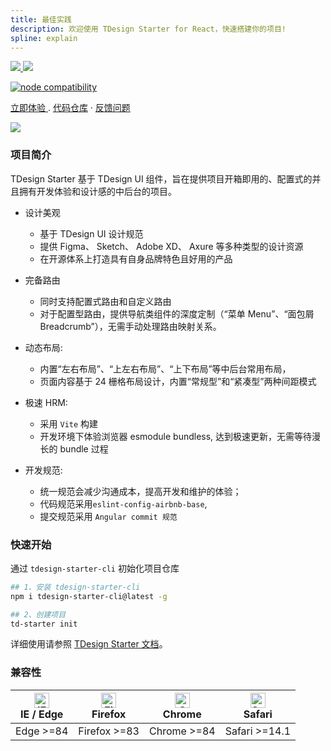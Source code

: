 ```yaml
---
title: 最佳实践
description: 欢迎使用 TDesign Starter for React，快速搭建你的项目!
spline: explain
---
```


<p>
<a href="https://tdesign.tencent.com/starter/react/" target="_blank">
<img src="https://tdesign.gtimg.com/starter/brand-logo-light.png" class="__light__" style={{'height':'44px','marginTop':0 }}/>
<img src="https://tdesign.gtimg.com/starter/brand-logo-dark.png" class="__dark__" style={{'height':'44px','marginTop':0 }}/>
</a>
</p>
<p>
  <a href="https://nodejs.org/en/about/releases/"><img src="https://img.shields.io/node/v/vite.svg" alt="node compatibility" /></a>
</p>
<p>
  <a href="http://tdesign.tencent.com/starter/react/">立即体验 </a>
  .
  <a href="https://github.com/Tencent/tdesign-react-starter">代码仓库</a>
  ·
  <a href="https://github.com/Tencent/tdesign-react-starter/issues/new/choose">反馈问题</a>
</p>
<p>
  <img src="https://tdesign.gtimg.com/starter/starter.png" style={{'borderRadius':'6px','border':'1px solid var(--component-border)' }}/>
</p>

### 项目简介

TDesign Starter 基于 TDesign UI 组件，旨在提供项目开箱即用的、配置式的并且拥有开发体验和设计感的中后台的项目。

- 设计美观

  - 基于 TDesign UI 设计规范
  - 提供 Figma、 Sketch、 Adobe XD、 Axure 等多种类型的设计资源
  - 在开源体系上打造具有自身品牌特色且好用的产品

- 完备路由

  - 同时支持配置式路由和自定义路由
  - 对于配置型路由，提供导航类组件的深度定制（“菜单 Menu”、“面包屑 Breadcrumb”），无需手动处理路由映射关系。

- 动态布局:

  - 内置“左右布局”、“上左右布局”、“上下布局”等中后台常用布局，
  - 页面内容基于 24 栅格布局设计，内置“常规型”和“紧凑型”两种间距模式

- 极速 HRM:

  - 采用 `Vite` 构建
  - 开发环境下体验浏览器 esmodule bundless, 达到极速更新，无需等待漫长的 bundle 过程

- 开发规范:
  - 统一规范会减少沟通成本，提高开发和维护的体验；
  - 代码规范采用`eslint-config-airbnb-base`,
  - 提交规范采用 `Angular commit 规范`

### 快速开始

通过 `tdesign-starter-cli` 初始化项目仓库

```bash
## 1、安装 tdesign-starter-cli
npm i tdesign-starter-cli@latest -g

## 2、创建项目
td-starter init
```

详细使用请参照 [TDesign Starter 文档](https://tdesign.tencent.com/starter/docs/react/get-started)。

### 兼容性

| [<img src="https://tdesign.gtimg.com/docs/edge_48x48.png" alt="IE / Edge" width="24px" height="24px" />](http://godban.github.io/browsers-support-badges/)<br/> IE / Edge | [<img src="https://tdesign.gtimg.com/docs/firefox_48x48.png" alt="Firefox" width="24px" height="24px" />](http://godban.github.io/browsers-support-badges/)<br/>Firefox | [<img src="https://tdesign.gtimg.com/docs/chrome_48x48.png" alt="Chrome" width="24px" height="24px" />](http://godban.github.io/browsers-support-badges/)<br/>Chrome | [<img src="https://tdesign.gtimg.com/docs/safari_48x48.png" alt="Safari" width="24px" height="24px" />](http://godban.github.io/browsers-support-badges/)<br/>Safari |
| --- | --- | --- | --- |
| Edge >=84 | Firefox >=83 | Chrome >=84 | Safari >=14.1 |
      
